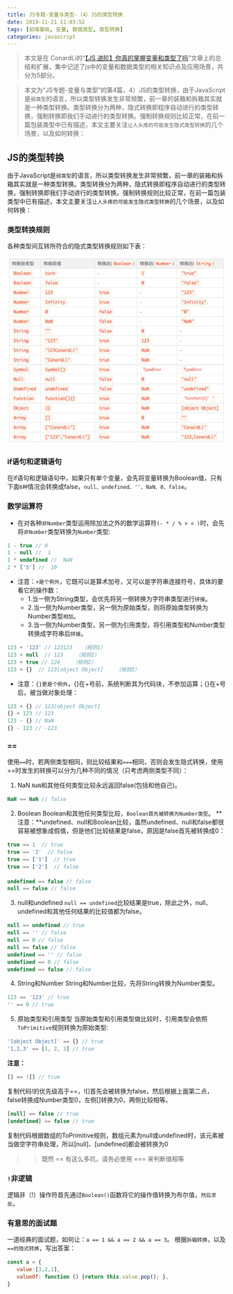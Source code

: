 ```yaml
---
title: JS专题-变量与类型-（4）JS的类型转换
date: 2019-11-21 11:03:52
tags: [前端基础, 变量, 数据类型, 类型转换]
categories: javascript
---
```


> 本文是在 ConardLi的“[【JS 进阶】你真的掌握变量和类型了吗](https://juejin.im/post/5cec1bcff265da1b8f1aa08f)”文章上的总结和扩展，集中记述了js中的变量和数据类型的相关知识点及应用场景，共分为5部分。

> 本文为“JS专题-变量与类型”的第4篇，4）JS的类型转换，由于JavaScript是`弱类型`的语言，所以类型转换发生非常频繁，前一章的装箱和拆箱其实就是一种类型转换。类型转换分为两种，隐式转换即程序自动进行的类型转换，强制转换即我们手动进行的类型转换。强制转换规则比较正常，在前一篇包装类型中已有描述，本文主要关注`让人头疼的可能发生隐式类型转换`的几个场景，以及如何转换：

<!-- more -->

## JS的类型转换

由于JavaScript是`弱类型`的语言，所以类型转换发生非常频繁，前一章的装箱和拆箱其实就是一种类型转换。类型转换分为两种，隐式转换即程序自动进行的类型转换，强制转换即我们手动进行的类型转换。强制转换规则比较正常，在前一篇包装类型中已有描述，本文主要关注`让人头疼的可能发生隐式类型转换`的几个场景，以及如何转换：

### 类型转换规则

各种类型间互转所符合的隐式类型转换规则如下表：

![隐式类型转换规则表](/images/variablesAndTypes/隐式类型转换规则表.png)

### if语句和逻辑语句

在if语句和逻辑语句中，如果只有单个变量，会先将变量转换为Boolean值，只有下面`6种`情况会转换成false，`null、undefined、''、NaN、0、false`。


### 数学运算符

- 在对各种`非Number`类型运用除加法之外的数学运算符`(- * / % > < )`时，会先将`非Number`类型转换为`Number`类型:

```js
1 - true // 0
1 - null //  1
1 * undefined //  NaN
2 * ['5'] //  10
```

- 注意：`+是个例外`，它既可以是算术加号，又可以是字符串连接符号，具体的要看它的操作数：
    - 1.当一侧为String类型，会优先将另一侧转换为字符串类型进行`拼接`。
    - 2.当一侧为Number类型，另一侧为原始类型，则将原始类型转换为Number类型`相加`。
    - 3.当一侧为Number类型，另一侧为引用类型，将引用类型和Number类型转换成字符串后`拼接`。

```js
123 + '123' // 123123   （规则1）
123 + null  // 123    （规则2）
123 + true // 124    （规则2）
123 + {}  // 123[object Object]    （规则3）
```

- 注意：`{}更是个例外`，{}在+号前，系统判断其为代码块，不参加运算；{}在+号后，被当做对象处理：

```js
123 + {} // 123[object Object]
{} + 123 // 123 
123 - {} // NaN
{} - 123 // -123
```

### ==

使用`==`时，若两侧类型相同，则比较结果和`===`相同，否则会发生隐式转换，使用==时发生的转换可以分为几种不同的情况（只考虑两侧类型不同）：

1. NaN
`NaN`和其他任何类型比较永远返回false(包括和他自己)。
```js
NaN == NaN // false
```

2. Boolean
Boolean和其他任何类型比较，`Boolean首先被转换为Number类型`。
    **注意：**undefined、null和Boolean比较，虽然undefined、null和false都很容易被想象成假值，但是他们比较结果是false，原因是false首先被转换成0：
```js
true == 1  // true 
true == '2'  // false
true == ['1']  // true
true == ['2']  // false

undefined == false // false
null == false // false
```

3. null和undefined
`null == undefined`比较结果是true，除此之外，null、undefined和其他任何结果的比较值都为false。
```js
null == undefined // true
null == '' // false
null == 0 // false
null == false // false
undefined == '' // false
undefined == 0 // false
undefined == false // false
```

4. String和Number
String和Number比较，先将String转换为Number类型。
```js
123 == '123' // true
'' == 0 // true
```

5. 原始类型和引用类型
当原始类型和引用类型做比较时，引用类型会依照`ToPrimitive`规则转换为原始类型:
```js
'[object Object]' == {} // true
'1,2,3' == [1, 2, 3] // true
```
**注意：**
```js
[] == ![] // true
```
复制代码!的优先级高于==，![]首先会被转换为false，然后根据上面第二点，false转换成Number类型0，左侧[]转换为0，两侧比较相等。
```js
[null] == false // true
[undefined] == false // true
```
复制代码根据数组的ToPrimitive规则，数组元素为null或undefined时，该元素被当做空字符串处理，所以[null]、[undefined]都会被转换为0

>> 既然 == 有这么多坑，请务必使用 === 来判断值相等

### `!`非逻辑

逻辑非（!）操作符首先通过`Boolean()`函数将它的操作值转换为布尔值，`然后求反`。

### 有意思的面试题
一道经典的面试题，如何让：`a == 1 && a == 2 && a == 3`。
根据`拆箱转换`，以及`==的隐式转换`，写出答案：
```js
const a = {
   value:[3,2,1],
   valueOf: function () {return this.value.pop(); },
}
```
